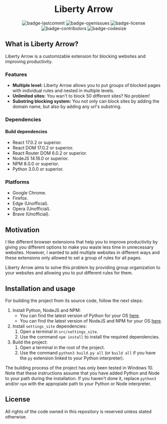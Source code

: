 <h1 align="center">Liberty Arrow</h1>

<p align="center">
  <img alt="badge-lastcommit" src="https://img.shields.io/github/last-commit/GaryStriving/Liberty-Arrow?style=for-the-badge">
  <img alt="badge-openissues" src="https://img.shields.io/github/issues-raw/GaryStriving/Liberty-Arrow?style=for-the-badge">
  <img alt="badge-license" src="https://img.shields.io/github/license/GaryStriving/Liberty-Arrow?style=for-the-badge">
  <img alt="badge-contributors" src="https://img.shields.io/github/contributors/GaryStriving/Liberty-Arrow?style=for-the-badge">
  <img alt="badge-codesize" src="https://img.shields.io/github/languages/code-size/GaryStriving/Liberty-Arrow?style=for-the-badge">
</p>

## What is Liberty Arrow?
Liberty Arrow is a customizable extension for blocking websites and improving productivity.

### Features
- **Multiple level:** Liberty Arrow allows you to put groups of blocked pages with individual rules and nested in multiple levels.
- **Unlimited sites:** You wan't to block 50 different sites? No problem!
- **Substring blocking system:** You not only can block sites by adding the domain name, but also by adding any url's substring.

### Dependencies
#### Build dependencies
- React 17.0.2 or superior.
- React DOM 17.0.2 or superior.
- React Router DOM 6.0.2 or superior.
- NodeJS 14.16.0 or superior.
- NPM 8.0.0 or superior.
- Python 3.0.0 or superior.

### Platforms
- Google Chrome.
- Firefox.
- Edge (Unofficial).
- Opera (Unofficial).
- Brave (Unofficial).

## Motivation
I like different browser extensions that help you to improve productivity by giving you different options to make you waste less time in unnecessary websites. However, I wanted to add multiple websites in different ways and these extensions only allowed to set a group of rules for all pages.

Liberty Arrow aims to solve this problem by providing group organization to your websites and allowing you to put different rules for them.

## Installation and usage
For building the project from its source code, follow the next steps:
1. Install Python, NodeJS and NPM:
   - You can find the latest version of Python for your OS [here](https://www.python.org/downloads/).
   - You can find the latest version of NodeJS and NPM for your OS [here](https://nodejs.org/en/download/).
2. Install `settings_site` dependencies:
   1. Open a terminal in `src/settings_site`.
   2. Use the command `npm install` to install the required dependencies.
3. Build the project:
   1. Open a terminal in the root of the project.
   2. Use the command `python3 build.py all` (or `build all` if you have the `py` extension linked to your Python interpreter).

The building process of the project has only been tested in Windows 10. Note that these instructions assume that you have added Python and Node to your path during the installation. If you haven't done it, replace `python3` and/or `npm` with the appropiate path to your Python or Node interpreter.

## License
All rights of the code owned in this repository is reserved unless stated otherwise.
